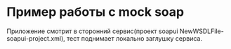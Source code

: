 # Пример работы с mock soap

Приложение смотрит в сторонний сервис(проект soapui NewWSDLFile-soapui-project.xml), тест поднимает локально заглушку сервиса.